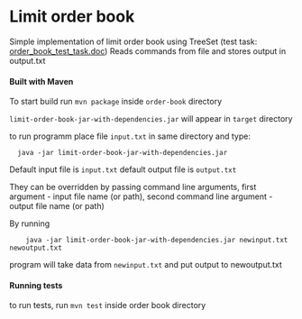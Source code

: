 # Limit order book

Simple implementation of limit order book using TreeSet (test task: [order_book_test_task.doc](order_book_test_task.doc))
Reads commands from file and stores output in output.txt

#### Built with Maven

To start build run `mvn package` inside `order-book` directory

`limit-order-book-jar-with-dependencies.jar` will appear in `target` directory

to run programm place file `input.txt` in same directory and type:

      java -jar limit-order-book-jar-with-dependencies.jar

Default input file is `input.txt`
default output file is `output.txt`
 
They can be overridden by passing command line arguments, first argument - input file name (or path),
second command line argument - output file name (or path)

By running

        java -jar limit-order-book-jar-with-dependencies.jar newinput.txt newoutput.txt
    
program will take data from `newinput.txt` and put output to newoutput.txt

#### Running tests

to run tests, run  `mvn test` inside order book directory


